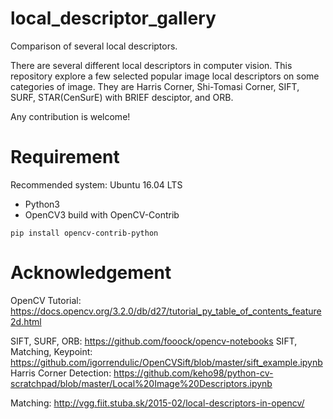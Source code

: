 # local_descriptor_gallery
Comparison of several local descriptors.

There are several different local descriptors in computer vision. This repository explore a few selected popular image local descriptors on some categories of image. They are Harris Corner, Shi-Tomasi Corner, SIFT, SURF, STAR(CenSurE) with BRIEF desciptor, and ORB. 

Any contribution is welcome!

# Requirement
Recommended system: Ubuntu 16.04 LTS

* Python3
* OpenCV3 build with OpenCV-Contrib
```
pip install opencv-contrib-python
```


# Acknowledgement

OpenCV Tutorial: https://docs.opencv.org/3.2.0/db/d27/tutorial_py_table_of_contents_feature2d.html

SIFT, SURF, ORB: https://github.com/fooock/opencv-notebooks
SIFT, Matching, Keypoint: https://github.com/igorrendulic/OpenCVSift/blob/master/sift_example.ipynb
Harris Corner Detection: https://github.com/keho98/python-cv-scratchpad/blob/master/Local%20Image%20Descriptors.ipynb

Matching: http://vgg.fiit.stuba.sk/2015-02/local-descriptors-in-opencv/